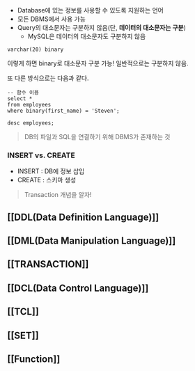 - Database에 있는 정보를 사용할 수 있도록 지원하는 언어
- 모든 DBMS에서 사용 가능
- Query의 대소문자는 구분하지 않음(단, **데이터의 대소문자는 구분**)
	- MySQL은 데이터의 대소문자도 구분하지 않음


```mySQL
varchar(20) binary
```

이렇게 하면 binary로 대소문자 구분 가능! 일반적으로는 구분하지 않음.

또 다른 방식으로는 다음과 같다.

```mySQL
-- 함수 이용
select *
from employees
where binary(first_name) = 'Steven';

desc employees;
```


> DB의 파일과 SQL을 연결하기 위해 DBMS가 존재하는 것

### INSERT vs. CREATE

- INSERT : DB에 정보 삽입
- CREATE : 스키마 생성

> Transaction 개념을 알자!

## [[DDL(Data Definition Language)]]

## [[DML(Data Manipulation Language)]]

## [[TRANSACTION]]

## [[DCL(Data Control Language)]]

## [[TCL]]

## [[SET]]

## [[Function]]
